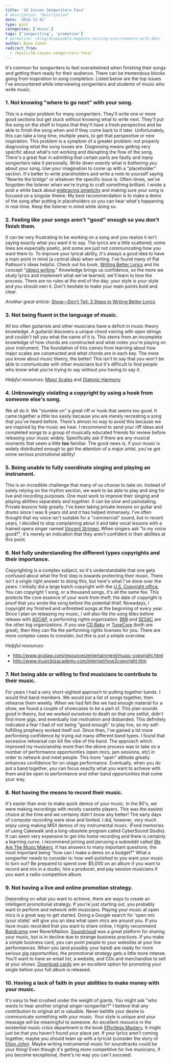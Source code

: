 ```yaml
---
title: '10 Issues Songwriters Face'
# description: "Description"
date: '2016-11-01'
type: post
categories: ['music']
tags: ['songwriting', 'promotion']
# permalink: /blog/disposable-magento-testing-environments-with-k8s/
author: Dave Cohen
redirect_from:
  - /music/10-issues-songwriters-face/
---
```


It's common for songwriters to feel overwhelmed when finishing their songs and getting them ready for their audience. There can be tremendous blocks going from inspiration to song completion. Listed below are the top issues I've encountered while interviewing songwriters and students of music who write music.

### 1\. Not knowing "where to go next" with your song.

This is a major problem for many songwriters. They'll write one or more good sections but get stuck without knowing what to write next. They'll put the song on the shelf in hopes that they'll have a fresh perspective and be able to finish the song when and if they come back to it later. Unfortunately, this can take a long time, multiple years, to get that perspective or new inspiration. This problem is a symptom of a greater problem: not properly diagnosing what the song issues are. Diagnosing means getting very specific about what's not working and disrupting the flow of the song. There's a great fear in admitting that certain parts are faulty and many songwriters take it personally. Write down _exactly_ what is bothering you about your song. Use your imagination to come up with a "placeholder" section. It's better to write placeholders and write a note to yourself saying "Rewrite the bridge" or whatever the specific issue is. Often-times, we've forgotten the listener when we're trying to craft something brilliant. I wrote a post a while back about [embracing simplicity](http://songmindstudios.com/svf001-simplicity/) and making sure your song is focused on a singular theme. My best recommendation is to make a demo of the song after putting in placeholders so you can hear what's happening in real-time. Keep the listener in mind while doing so.

### 2\. Feeling like your songs aren't "good" enough so you don't finish them.

It can be very frustrating to be working on a song and you realize it isn't saying exactly what you want it to say. The lyrics are a little scattered; some lines are especially poetic, and some are just not communicating how you want them to. To improve your lyrical ability, it's always a good idea to have a main point in mind (a central idea) when writing. I've found many of Pat Pattison's ideas helpful. Check out his book, [Writing Better Lyrics](https://www.amazon.com/Writing-Better-Lyrics-Pat-Pattison/dp/1582975779) and his concept "[object writing](http://www.writersdigest.com/qp7-migration-books/writing-better-lyrics-excerpt)." Knowledge brings us confidence, so the more we study lyrics and implement what we've learned, we'll learn to love the process. There are no rules at the end of the day; your style is your style and you should own it. Don't hesitate to make your main points bold and clear.

_Another great article_: [Show—Don’t Tell: 3 Steps to Writing Better Lyrics](http://www.bmi.com/news/entry/showdont_tell_3_steps_to_writing_better_lyrics)

### 3\. Not being fluent in the language of music.

All too often guitarists and other musicians have a deficit in music theory knowledge. A guitarist discovers a unique chord voicing with open strings and couldn't tell you what the name of it is. This stems from an incomplete knowledge of how chords are constructed and what notes you're playing on your instrument. The foundation of this comes from learning about how major scales are constructed and what chords are in each key. The more you know about music theory, the better! This isn't to say that you won't be able to communicate with other musicians but it's difficult to find people who know what you're trying to say without you having to say it.

_Helpful resources_: [Major Scales](http://www.cyberfret.com/guitar-music-theory/constructing-major-scales/) and [Diatonic Harmony](http://www2.gsu.edu/~sommcf/webcourse/lesson13/lesson13d.htm)

### 4. Unknowingly violating a copyright by using a hook from someone else's song.

We all do it. We "stumble on" a great riff or hook that seems too good. It came together a little too easily because you are merely recreating a song that you've heard before. There's almost no way to avoid this because we are inspired by the music we hear. I recommend to send your riff ideas and completed songs to a group of musically educated friends for review before releasing your music widely. Specifically ask if there are any musical moments that seem a little **too** familiar. The good news is, if your music is widely distributed enough to get the attention of a major artist, you've got some serious promotional ability!

### 5\. Being unable to fully coordinate singing and playing an instrument.

This is an incredible challenge that many of us choose to take on. Instead of solely relying on the rhythm section, we want to be able to play and sing for live and recording purposes. One must work to improve their singing and playing abilities separately and together. It can be slow and painstaking. Private lessons help greatly. I've been taking private lessons on guitar and drums since I was 8 years old and it has helped immensely. I've often thought that my voice isn't suitable for a "commercial" sound, but in recent years, I decided to stop complaining about it and take vocal lessons with a trained opera singer named [Vincent Stringer.](http://www.vincentstringer.com/the-singers-studio-of-baltimore/) When singers ask "Is my voice good?", it's merely an indication that they aren't confident in their abilities at this point.

### 6\. Not fully understanding the different types copyrights and their importance.

Copyrighting is a complex subject, so it's understandable that one gets confused about what the first step is towards protecting their music. There isn't a single right answer to doing this, but here's what I've done over the years: I initially did a large batch copyright with the [U.S. Copyright office.](http://dillinger.io/%5Bhttps://eco.copyright.gov/eService_enu/start.swe?SWECmd=Start&SWEHo=eco.copyright.gov) You can copyright 1 song, or a thousand songs, it's all the same fee. This protects the core essence of your work from theft; the date of copyright is proof that you wrote the song before the potential thief. Nowadays, I copyright my finished and unfinished songs at the beginning of every year. Since I plan on releasing my music, I will also file the song titles before release with [ASCAP](http://www.ascap.com/), a performing rights organization. [BMI](http://dillinger.io/www.bmi.com) and [SESAC](http://dillinger.io/www.sesac.com) are the other big organizations. If you use [CD Baby](http://dillinger.io/www.cdbaby.com) or [TuneCore](http://dillinger.io/www.tunecore.com) (both are great), then they can file the performing rights licenses for you. There are more complex cases to consider, but this is just a simple overview.

_Helpful resources_:

- <http://www.gcglaw.com/resources/entertainment/music-copyright.html>
- <http://www.musicbizacademy.com/internet/how2copyright.htm>

### 7\. Not being able or willing to find musicians to contribute to their music.

For years I had a very short-sighted approach to putting together bands. I would find band members. We would put a list of songs together, then rehearse them weekly. When we had felt like we had enough material for a show, we found a couple of showcases to be a part of. This plan sounds good in theory, but we worked ourselves to death on that one setlist, didn't find more gigs, and eventually lost motivation and disbanded. This definitely indicated a fear I had of not being "good enough" to play live, so my self-fulfilling prophecy worked itself out. Since then, I've gained a lot more performing confidence by trying out many different band types. I found that excessive rehearsal can kill the vibe of the band. The approach which improved my musicianship more than the above process was to take on a number of performance opportunities (open mics, jam sessions, etc) in order to network and meet people. This more "open" attitude greatly enhances confidence for on-stage performance. Eventually, when you do put a band together, you can focus exactly what you want to achieve with them and be open to performance and other band opportunities that come your way.

### 8\. Not having the means to record their music.

It's easier than ever to make quick demos of your music. In the 90's, we were making recordings with mostly cassette players. This was the easiest choice at the time and we certainly didn't know any better! The early days of computer recording were slow and limited. I did, however, very much enjoy using making MIDI demos of my instrumental music. (Fond memories of using Cakewalk and a long-obsolete program called CyberSound Studio). It can seem very expensive to get into home recording and there is certainly a learning curve. I recommend joining and perusing a subreddit called [We Are The Music Makers](https://www.reddit.com/r/WeAreTheMusicMakers/). It has answers to many important questions, the most important being "how can I make a demo on a budget?" What a songwriter needs to consider is: how well-polished to you want your music to turn out? Be prepared to spend over \$5,000 on an album if you want to record and mix in a studio, hire a producer, and pay session musicians if you want a radio-competitive album.

### 9\. Not having a live and online promotion strategy.

Depending on what you want to achieve, there are ways to create an intelligent promotional strategy. If you're just starting out, you probably want to perform and network with musicians. Playing your music at open mics is a great way to get started. Doing a Google search for 'open mic (your state)' will give you an idea what open mics are around you. If you have music recorded that you want to share online, I highly recommend [Bandcamp](https://bandcamp.com) over ReverbNation. [Soundcloud](https://www.soundcloud.com) was a great platform for sharing your music, but is in decline due to strange business practices. If you make a simple business card, you can point people to your websites at your live performances. When you (and possibly your band) are ready for more serious gig opportunities, the promotional strategy gets a little more intense. You’ll want to have an email list, a website, and CDs and merchandise to sell at your shows. [Download cards](http://www.dropcards.com/) are an excellent option for promoting your single before your full album is released.

### 10\. Having a lack of faith in your abilities to make money with your music.

It's easy to feel crushed under the weight of giants. You might ask "who wants to hear another original singer-songwriter?" I believe that any contribution to original art is valuable. Never belittle your desire to communicate something with your music. Your style is unique and your message will be meaningful to someone. An excellent resource in the existential music crisis department is the book [Effortless Mastery](http://kennywerner.com/effortless-mastery). It might just be that you haven’t found your place yet. If your lyrics aren’t coming together, maybe you should team up with a lyricist (consider the story of [Elton John](http://www.songfacts.com/facts-elton_john.php)). Maybe writing instrumental music for soundtracks could be your thing! Even though it's getting more competitive for live musicians, if you become exceptional, there's no way you can't succeed.
